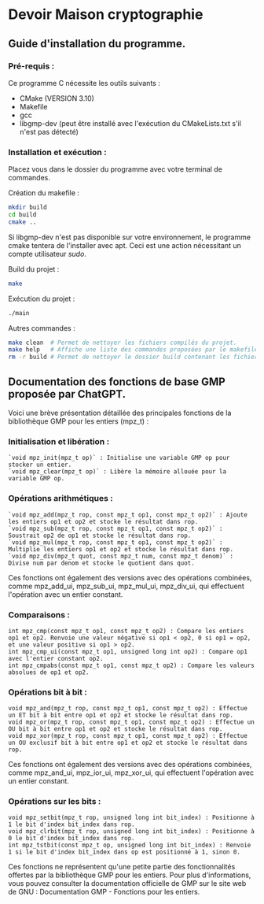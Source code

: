 # Devoir Maison cryptographie

## Guide d'installation du programme.

### Pré-requis : 
Ce programme C nécessite les outils suivants : 
- CMake (VERSION 3.10)
- Makefile
- gcc
- libgmp-dev (peut être installé avec l'exécution du CMakeLists.txt s'il n'est pas détecté)

### Installation et exécution : 

Placez vous dans le dossier du programme avec votre terminal de commandes.

Création du makefile : 
```bash
mkdir build
cd build
cmake ..
```

Si libgmp-dev n'est pas disponible sur votre environnement, le programme cmake tentera de l'installer avec apt. Ceci est une action nécessitant un compte utilisateur *sudo*.
 
Build du projet :
```bash
make
```

Exécution du projet :
```bash
./main
```

Autres commandes : 
```bash
make clean  # Permet de nettoyer les fichiers compilés du projet.
make help   # Affiche une liste des commandes proposées par le makefile.
rm -r build # Permet de nettoyer le dossier build contenant les fichiers compilés par le makefile ainsi que ceux du cmake.
```

## Documentation des fonctions de base GMP proposée par ChatGPT.

Voici une brève présentation détaillée des principales fonctions de la bibliothèque GMP pour les entiers (mpz_t) :

### Initialisation et libération :

    `void mpz_init(mpz_t op)` : Initialise une variable GMP op pour stocker un entier.
    `void mpz_clear(mpz_t op)` : Libère la mémoire allouée pour la variable GMP op.

### Opérations arithmétiques :

    `void mpz_add(mpz_t rop, const mpz_t op1, const mpz_t op2)` : Ajoute les entiers op1 et op2 et stocke le résultat dans rop.
    `void mpz_sub(mpz_t rop, const mpz_t op1, const mpz_t op2)` : Soustrait op2 de op1 et stocke le résultat dans rop.
    `void mpz_mul(mpz_t rop, const mpz_t op1, const mpz_t op2)` : Multiplie les entiers op1 et op2 et stocke le résultat dans rop.
    `void mpz_div(mpz_t quot, const mpz_t num, const mpz_t denom)` : Divise num par denom et stocke le quotient dans quot.

Ces fonctions ont également des versions avec des opérations combinées, comme mpz_add_ui, mpz_sub_ui, mpz_mul_ui, mpz_div_ui, qui effectuent l'opération avec un entier constant.

### Comparaisons :

    int mpz_cmp(const mpz_t op1, const mpz_t op2) : Compare les entiers op1 et op2. Renvoie une valeur négative si op1 < op2, 0 si op1 = op2, et une valeur positive si op1 > op2.
    int mpz_cmp_ui(const mpz_t op1, unsigned long int op2) : Compare op1 avec l'entier constant op2.
    int mpz_cmpabs(const mpz_t op1, const mpz_t op2) : Compare les valeurs absolues de op1 et op2.

### Opérations bit à bit :

    void mpz_and(mpz_t rop, const mpz_t op1, const mpz_t op2) : Effectue un ET bit à bit entre op1 et op2 et stocke le résultat dans rop.
    void mpz_or(mpz_t rop, const mpz_t op1, const mpz_t op2) : Effectue un OU bit à bit entre op1 et op2 et stocke le résultat dans rop.
    void mpz_xor(mpz_t rop, const mpz_t op1, const mpz_t op2) : Effectue un OU exclusif bit à bit entre op1 et op2 et stocke le résultat dans rop.

Ces fonctions ont également des versions avec des opérations combinées, comme mpz_and_ui, mpz_ior_ui, mpz_xor_ui, qui effectuent l'opération avec un entier constant.

### Opérations sur les bits :

    void mpz_setbit(mpz_t rop, unsigned long int bit_index) : Positionne à 1 le bit d'index bit_index dans rop.
    void mpz_clrbit(mpz_t rop, unsigned long int bit_index) : Positionne à 0 le bit d'index bit_index dans rop.
    int mpz_tstbit(const mpz_t op, unsigned long int bit_index) : Renvoie 1 si le bit d'index bit_index dans op est positionné à 1, sinon 0.

Ces fonctions ne représentent qu'une petite partie des fonctionnalités offertes par la bibliothèque GMP pour les entiers. Pour plus d'informations, vous pouvez consulter la documentation officielle de GMP sur le site web de GNU : Documentation GMP - Fonctions pour les entiers.
